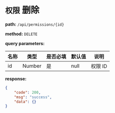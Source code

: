 # `权限` 删除

**path:** `/api/permissions/{id}`

**method:** `DELETE`

**query parameters:**

| 名称 | 类型 | 是否必填 | 默认值 | 说明 |
| ------ | ------ | ------ | ------ | ------ |
| id | Number | 是 | null | 权限 ID |

**response:**

```json
{
    "code": 200,
    "msg": "success",
    "data": {}
}
```
